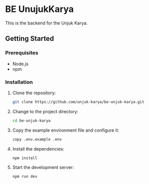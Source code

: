 # BE UnujukKarya

This is the backend for the Unjuk Karya.

## Getting Started

### Prerequisites

- Node.js
- npm

### Installation

1. Clone the repository:
    ```sh
    git clone https://github.com/unjuk-karya/be-unjuk-karya.git
    ```

2. Change to the project directory:
    ```sh
    cd be-unjuk-karya
    ```

3. Copy the example environment file and configure it:
    ```sh
    copy .env.example .env
    ```

4. Install the dependencies:
    ```sh
    npm install
    ```

5. Start the development server:
    ```sh
    npm run dev
    ```